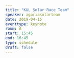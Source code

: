 ```yaml
---
title: "KUL Solar Race Team"
speaker: agoriasolarteam
date: 2019-04-15
eventtype: keynote
room: A
start: 15:45
end: 16:45
type: schedule
draft: false
---
```

